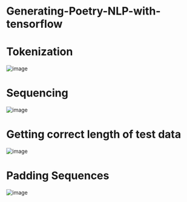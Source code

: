 # Generating-Poetry-NLP-with-tensorflow
# Tokenization
![image](https://user-images.githubusercontent.com/68476475/120956532-59fe4500-c771-11eb-89d9-dfd3172d4edc.png)

# Sequencing
![image](https://user-images.githubusercontent.com/68476475/120957297-0b51aa80-c773-11eb-9189-49b9c27d0712.png)
# Getting correct length of test data
![image](https://user-images.githubusercontent.com/68476475/120987959-bd9d6800-c79b-11eb-8eaf-95a06ed8429f.png)
# Padding Sequences
![image](https://user-images.githubusercontent.com/68476475/120989560-4c5eb480-c79d-11eb-8701-d5f7239d9b44.png)



